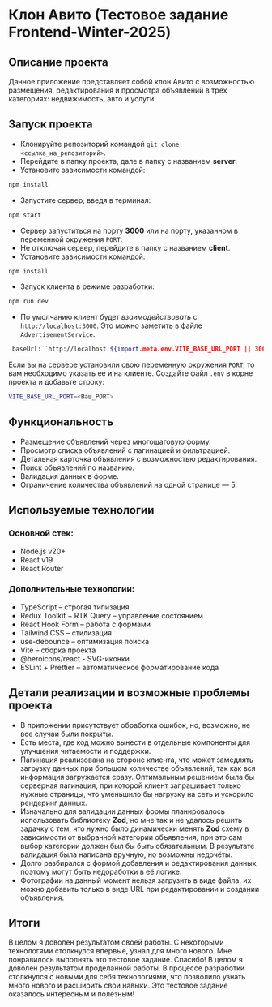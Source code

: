 # Клон Авито (Тестовое задание Frontend-Winter-2025)

## Описание проекта

Данное приложение представляет собой клон Авито с возможностью размещения, редактирования и просмотра объявлений в трех категориях: недвижимость, авто и услуги.

## Запуск проекта

- Клонируйте репозиторий командой `git clone <ссылка_на_репозиторий>`.
- Перейдите в папку проекта, дале в папку с названием **server**.
- Установите зависимости командой:

```sh
npm install
```

- Запустите сервер, введя в терминал:

```sh
npm start
```

- Сервер запуститься на порту **3000** или на порту, указанном в переменной окружения `PORT`.
- Не отключая сервер, перейдите в папку с названием **client**.
- Установите зависимости командой:

```sh
npm install
```

- Запуск клиента в режиме разработки:

```sh
npm run dev
```

- По умолчанию клиент будет _взаимодействовать_ с `http://localhost:3000`. Это можно заметить в файле `AdvertisementService`.

```sh
 baseUrl: `http://localhost:${import.meta.env.VITE_BASE_URL_PORT || 3000}`
```

Если вы на сервере установили свою переменную окружения `PORT`, то вам необходимо указать ее и на клиенте. Создайте файл `.env` в корне проекта и добавьте строку:

```sh
VITE_BASE_URL_PORT=<Ваш_PORT>
```

## Функциональность

- Размещение объявлений через многошаговую форму.
- Просмотр списка объявлений с пагинацией и фильтрацией.
- Детальная карточка объявления с возможностью редактирования.
- Поиск объявлений по названию.
- Валидация данных в форме.
- Ограничение количества объявлений на одной странице — 5.

## Используемые технологии

### Основной стек:

- Node.js v20+
- React v19
- React Router

### Дополнительные технологии:

- TypeScript – строгая типизация
- Redux Toolkit + RTK Query – управление состоянием
- React Hook Form – работа с формами
- Tailwind CSS – стилизация
- use-debounce – оптимизация поиска
- Vite – сборка проекта
- @heroicons/react - SVG-иконки
- ESLint + Prettier – автоматическое форматирование кода

## Детали реализации и возможные проблемы проекта

- В приложении присутствует обработка ошибок, но, возможно, не все случаи были покрыты.
- Есть места, где код можно вынести в отдельные компоненты для улучшения читаемости и поддержки.
- Пагинация реализована на стороне клиента, что может замедлять загрузку данных при большом количестве объявлений, так как вся информация загружается сразу. Оптимальным решением была бы серверная пагинация, при которой клиент запрашивает только нужные страницы, что уменьшило бы нагрузку на сеть и ускорило рендеринг данных.
- Изначально для валидации данных формы планировалось использовать библиотеку **Zod**, но мне так и не удалось решить задачку с тем, что нужно было динамически менять **Zod** схему в зависимости от выбранной категории объявления, при это сам выбор категории должен был бы быть обязательным. В результате валидация была написана вручную, но возможны недочёты.
- Долго разбирался с формой добавления и редактирования данных, поэтому могут быть недоработки в её логике.
- Фотографии на данный момент нельзя загрузить в виде файла, их можно добавить только в виде URL при редактировании и создании объявления.

## Итоги

В целом я доволен результатом своей работы. С некоторыми технологями столкнулся впервые, узнал для много нового. Мне понравилось выполнять это тестовое задание. Спасибо!
В целом я доволен результатом проделанной работы. В процессе разработки столкнулся с новыми для себя технологиями, что позволило узнать много нового и расширить свои навыки. Это тестовое задание оказалось интересным и полезным!
